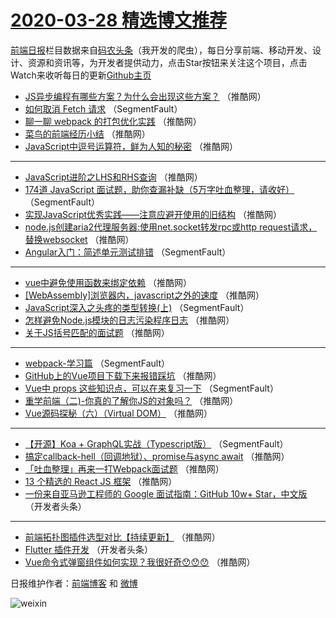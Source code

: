 # [2020-03-28 精选博文推荐](http://hao.caibaojian.com/date/2020/03/28)

[前端日报](http://caibaojian.com/c/news)栏目数据来自[码农头条](http://hao.caibaojian.com/)（我开发的爬虫），每日分享前端、移动开发、设计、资源和资讯等，为开发者提供动力，点击Star按钮来关注这个项目，点击Watch来收听每日的更新[Github主页](https://github.com/kujian/frontendDaily)
* [JS异步编程有哪些方案？为什么会出现这些方案？](http://hao.caibaojian.com/140328.html) （推酷网）
* [如何取消 Fetch  请求](http://hao.caibaojian.com/140307.html) （SegmentFault）
* [聊一聊 webpack 的打包优化实践](http://hao.caibaojian.com/140312.html) （推酷网）
* [菜鸟的前端经历小结](http://hao.caibaojian.com/140323.html) （推酷网）
* [JavaScript中逗号运算符，鲜为人知的秘密](http://hao.caibaojian.com/140313.html) （推酷网）

***
* [JavaScript进阶之LHS和RHS查询](http://hao.caibaojian.com/140324.html) （推酷网）
* [174道 JavaScript 面试题，助你查漏补缺（5万字吐血整理，请收好）](http://hao.caibaojian.com/140301.html) （SegmentFault）
* [实现JavaScript优秀实践——注意应避开使用的旧结构](http://hao.caibaojian.com/140314.html) （推酷网）
* [node.js创建aria2代理服务器:使用net.socket转发rpc或http request请求，替换websocket](http://hao.caibaojian.com/140325.html) （推酷网）
* [Angular入门：简述单元测试排错](http://hao.caibaojian.com/140302.html) （SegmentFault）

***
* [vue中避免使用函数来绑定依赖](http://hao.caibaojian.com/140315.html) （推酷网）
* [[WebAssembly]浏览器内，javascript之外的速度](http://hao.caibaojian.com/140326.html) （推酷网）
* [JavaScript深入之头疼的类型转换(上)](http://hao.caibaojian.com/140303.html) （SegmentFault）
* [怎样避免Node.js模块的日志污染程序日志](http://hao.caibaojian.com/140316.html) （推酷网）
* [关于JS括号匹配的面试题](http://hao.caibaojian.com/140327.html) （推酷网）

***
* [webpack-学习篇](http://hao.caibaojian.com/140304.html) （SegmentFault）
* [GitHub上的Vue项目下载下来报错踩坑](http://hao.caibaojian.com/140317.html) （推酷网）
* [Vue中 props 这些知识点，可以在来复习一下](http://hao.caibaojian.com/140305.html) （SegmentFault）
* [重学前端（二)-你真的了解你JS的对象吗？](http://hao.caibaojian.com/140318.html) （推酷网）
* [Vue源码探秘（六）（Virtual DOM）](http://hao.caibaojian.com/140329.html) （推酷网）

***
* [【开源】Koa + GraphQL实战（Typescript版）](http://hao.caibaojian.com/140306.html) （SegmentFault）
* [搞定callback-hell（回调地狱）、promise与async await](http://hao.caibaojian.com/140319.html) （推酷网）
* [「吐血整理」再来一打Webpack面试题](http://hao.caibaojian.com/140330.html) （推酷网）
* [13 个精选的 React JS 框架](http://hao.caibaojian.com/140320.html) （推酷网）
* [一份来自亚马逊工程师的 Google 面试指南：GitHub 10w+ Star，中文版](http://hao.caibaojian.com/140308.html) （开发者头条）

***
* [前端拓扑图插件选型对比【持续更新】](http://hao.caibaojian.com/140321.html) （推酷网）
* [Flutter 插件开发](http://hao.caibaojian.com/140309.html) （开发者头条）
* [Vue命令式弹窗组件如何实现？我很好奇😯😯😯](http://hao.caibaojian.com/140322.html) （推酷网）

日报维护作者：[前端博客](http://caibaojian.com/) 和 [微博](http://caibaojian.com/go/weibo)

![weixin](https://user-images.githubusercontent.com/3055447/38468989-651132ac-3b80-11e8-8e6b-15122322a9d7.png)